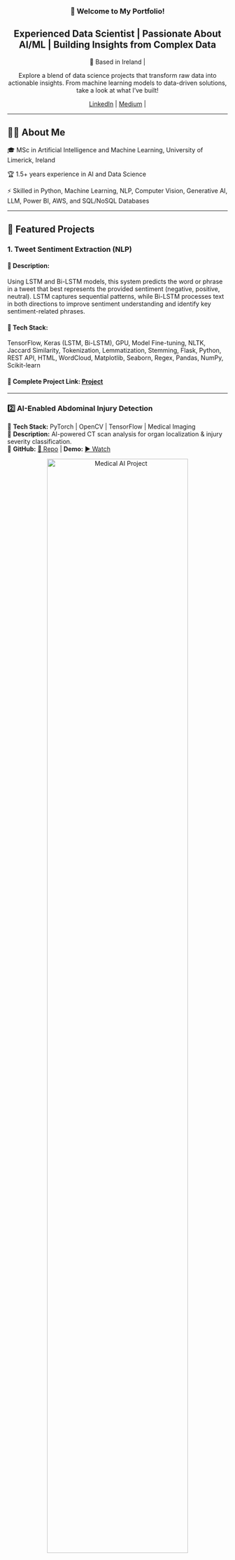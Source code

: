 <div align="center">
  <h3> 🚀 Welcome to My Portfolio!</h3>
  <h2>Experienced Data Scientist | Passionate About AI/ML | Building Insights from Complex Data</h2>
  <p>📍 Based in Ireland | </p>
  <p>Explore a blend of data science projects that transform raw data into actionable insights. From machine learning models to data-driven solutions, take a look at what I’ve built!</p>
  <p>
    <a href="https://www.linkedin.com/in/dipanshu-rana//">LinkedIn</a> | 
    <a href="https://dipanshurana.medium.com/">Medium</a> | 
  </p>
</div>

---
<div>
  <h2>👨‍💻 About Me</h2>
  <p>🎓 MSc in Artificial Intelligence and Machine Learning, University of Limerick, Ireland</p>
  <p>🏆 1.5+ years experience in AI and Data Science</p>
  <p>⚡ Skilled in Python, Machine Learning, NLP, Computer Vision, Generative AI, LLM, Power BI, AWS, and SQL/NoSQL Databases</p>
</div>

---

## 🚀 Featured Projects  
### 1. Tweet Sentiment Extraction (NLP)

#### 📌 **Description:**
Using LSTM and Bi-LSTM models, this system predicts the word or phrase in a tweet that best represents the provided sentiment (negative, positive, neutral). LSTM captures sequential patterns, while Bi-LSTM processes text in both directions to improve sentiment understanding and identify key sentiment-related phrases.

#### 📌 **Tech Stack**:
TensorFlow, Keras (LSTM, Bi-LSTM), GPU, Model Fine-tuning, NLTK, Jaccard Similarity, Tokenization, Lemmatization, Stemming, Flask, Python, REST API, HTML, WordCloud, Matplotlib, Seaborn, Regex, Pandas, NumPy, Scikit-learn

#### 📌 **Complete Project Link:** [Project](https://dipanshurana.medium.com/tweet-sentiment-extraction-31847f23ce6a)

--- 

### **2️⃣ AI-Enabled Abdominal Injury Detection**  
📌 **Tech Stack:** PyTorch | OpenCV | TensorFlow | Medical Imaging  
📌 **Description:** AI-powered CT scan analysis for organ localization & injury severity classification.  
📌 **GitHub:** [🔗 Repo](https://github.com/yourproject) | **Demo:** [▶️ Watch](https://youtu.be/demo-video)  

<p align="center">
  <img src="https://your-image-url.com" alt="Medical AI Project" width="80%"/>
</p>  

---

### **3️⃣ B2B Invoice Analytics & Forecasting**  
📌 **Tech Stack:** Power BI | Python | Time Series Forecasting  
📌 **Description:** Predicting late payments & tracking accounts receivables for businesses.  
📌 **GitHub:** [🔗 Repo](https://github.com/yourproject) | **Dashboard:**  

<p align="center">
  <img src="https://your-image-url.com" alt="Power BI Dashboard" width="80%"/>
</p>  

---


## 🏅 Certifications  
✅ **Python for Data Science** - [📜 View](https://link-to-cert)  
✅ **Applied AI & ML** - [📜 View](https://link-to-cert)  
✅ **Tableau Training** - [📜 View](https://link-to-cert)  

---

## 📬 Connect With Me  
📩 **Email:** ranadipanshu19@gmail.com  
🔗 **LinkedIn:** [https://www.linkedin.com/in/dipanshu-rana//)  

---




